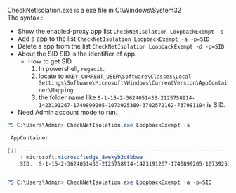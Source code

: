 CheckNetIsolation.exe is a exe file in C:\Windows\System32\
The syntax : 
* Show the enabled-proxy app list
  `CheckNetIsolation LoopbackExempt -s`
* Add a app to the list
  `CheckNetIsolation LoopbackExempt -a -p=SID`
* Delete a app from the list
  `CheckNetIsolation LoopbackExempt -d -p=SID`
* About the SID
  SID is the identifier of app.
  * How to get SID
    1. In powershell, `regedit`.
    1. locate to `HKEY_CURRENT_USER\Software\Classes\Local Settings\Software\Microsoft\Windows\CurrentVersion\AppContainer\Mapping`.
    1. the folder name like `S-1-15-2-3624051433-2125758914-1423191267-1740899205-1073925389-3782572162-737981194` is SID.
* Need Admin account mode to run.
```powershell
PS C:\Users\Admin> CheckNetIsolation.exe LoopbackExempt -s

 AppContainer

[1] -----------------------------------------------------------------
    : microsoft.microsoftedge_8wekyb3d8bbwe
    SID:  S-1-15-2-3624051433-2125758914-1423191267-1740899205-1073925389-3782572162-737981194


PS C:\Users\Admin> CheckNetIsolation.exe LoopbackExempt -a -p=SID
```